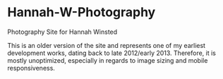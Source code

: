# Hannah-W-Photography

Photography Site for Hannah Winsted

This is an older version of the site and represents one of my earliest development works, dating back to late 2012/early 2013. Therefore, it is mostly unoptimized, especially in regards to image sizing and mobile responsiveness.
